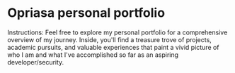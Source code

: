 # Opriasa personal portfolio


Instructions: Feel free to explore my personal portfolio for a comprehensive overview of my journey. Inside, you'll find a treasure trove of projects, academic pursuits, and valuable experiences that paint a vivid picture of who I am and what I've accomplished so far as an aspiring developer/security.
